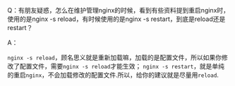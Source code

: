 Q：有朋友疑惑，怎么在维护管理nginx的时候，看到有些资料提到重启nginx时，使用的是nginx -s reload，有时候使用的是nginx -s restart，到底是reload还是restart？

A：

`nginx -s reload`，顾名思义就是重新加载嘛，加载的是配置文件，所以如果你修改了配置文件，需要`nginx -s reload`才能生效；
`nginx -s restart`，就是单纯的重启`nginx`，不会加载修改的配置文件.所以，给你的建议就是尽量用`reload`.



